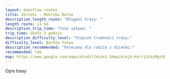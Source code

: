 ```yaml
---
layout: downflow-routes
title: Żerniki – Mokrsko Dolne
description_length_route: "Długość trasy: "
length_route: 11 km
description_trip_time: "Czas spływu: "
trip_time: około 3 godzin
description_difficulty_level: "Stopień trudności trasy:"
difficulty_level: Bardzo łatwa
description_recommended: "Polecana dla rodzin z dziećmi:"
recommended: tak
map: https://www.google.com/maps/d/edit?mid=1-5HqoLXcejb-KelrjzVazMgs9LL95xbF&usp=sharing
---
```

Opis trasy